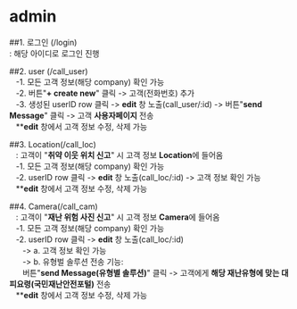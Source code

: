 # admin

##1. 로그인 (/login)</span><br>
: 해당 아이디로 로그인 진행<br>

##2. user (/call_user)</span><br>
&nbsp;&nbsp;&nbsp;-1. 모든 고객 정보(해당 company) 확인 가능<br>
&nbsp;&nbsp;&nbsp;-2. 버튼"**+ create new**" 클릭 -> 고객(전화번호) 추가<br>
&nbsp;&nbsp;&nbsp;-3. 생성된 userID row 클릭 -> **edit** 창 노출(call_user/:id) -> 버튼"**send Message**" 클릭 -> 고객 **사용자페이지** 전송<br>
&nbsp;&nbsp;&nbsp;****edit** 창에서 고객 정보 수정, 삭제 가능<br>

##3. Location(/call_loc)</span><br>
&nbsp;&nbsp;&nbsp;: 고객이 "**취약 이웃 위치 신고**" 시 고객 정보 **Location**에 들어옴<br>
&nbsp;&nbsp;&nbsp;-1. 모든 고객 정보(해당 company) 확인 가능<br>
&nbsp;&nbsp;&nbsp;-2. userID row 클릭 -> **edit** 창 노출(call_loc/:id) -> 고객 정보 확인 가능<br>
&nbsp;&nbsp;&nbsp;****edit** 창에서 고객 정보 수정, 삭제 가능<br>
      
##4. Camera(/call_cam)</span><br>
&nbsp;&nbsp;&nbsp;: 고객이 "**재난 위험 사진 신고**" 시 고객 정보 **Camera**에 들어옴<br>
&nbsp;&nbsp;&nbsp;-1. 모든 고객 정보(해당 company) 확인 가능<br>
&nbsp;&nbsp;&nbsp;-2. userID row 클릭 -> **edit** 창 노출(call_loc/:id) <br>
&nbsp;&nbsp;&nbsp;&nbsp;&nbsp;&nbsp;-> a. 고객 정보 확인 가능<br>
&nbsp;&nbsp;&nbsp;&nbsp;&nbsp;&nbsp;-> b. 유형벌 솔루션 전송 기능:<br>
&nbsp;&nbsp;&nbsp;&nbsp;&nbsp;&nbsp;버튼"**send Message(유형별 솔루션)**" 클릭 -> 고객에게 **해당 재난유형에 맞는 대피요령(국민재난안전포털)** 전송<br>
&nbsp;&nbsp;&nbsp;****edit** 창에서 고객 정보 수정, 삭제 가능<br>

